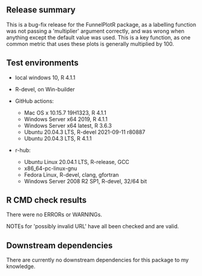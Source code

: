 ## Release summary
This is a bug-fix release for the FunnelPlotR package, as a labelling function was not passing a 'multiplier' argument correctly, and was wrong when anything except the default value was used. This is a key function, as one common metric that uses these plots is generally multiplied by 100.

## Test environments
* local windows 10, R 4.1.1

* R-devel, on Win-builder

* GitHub actions:
  * Mac OS x 10.15.7 19H1323, R 4.1.1
  * Windows Server x64 2019, R 4.1.1
  * Windows Server x64 latest, R 3.6.3
  * Ubuntu 20.04.3 LTS, R-devel 2021-09-11 r80887
  * Ubuntu 20.04.3 LTS, R 4.1.1

* r-hub:
  * Ubuntu Linux 20.04.1 LTS, R-release, GCC
  * x86_64-pc-linux-gnu
  * Fedora Linux, R-devel, clang, gfortran
  * Windows Server 2008 R2 SP1, R-devel, 32/64 bit

## R CMD check results
There were no ERRORs or WARNINGs.

NOTEs for 'possibly invalid URL' have all been checked and are valid.


## Downstream dependencies
There are currently no downstream dependencies for this package to my knowledge.
